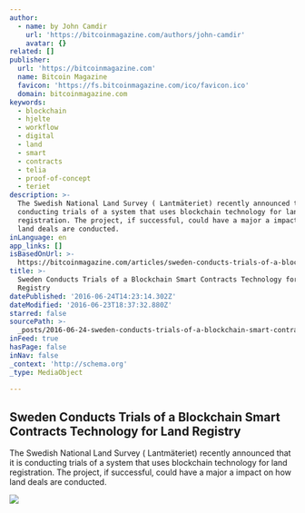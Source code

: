```yaml
---
author:
  - name: by John Camdir
    url: 'https://bitcoinmagazine.com/authors/john-camdir'
    avatar: {}
related: []
publisher:
  url: 'https://bitcoinmagazine.com'
  name: Bitcoin Magazine
  favicon: 'https://fs.bitcoinmagazine.com/ico/favicon.ico'
  domain: bitcoinmagazine.com
keywords:
  - blockchain
  - hjelte
  - workflow
  - digital
  - land
  - smart
  - contracts
  - telia
  - proof-of-concept
  - teriet
description: >-
  The Swedish National Land Survey ( Lantmäteriet) recently announced that it is
  conducting trials of a system that uses blockchain technology for land
  registration. The project, if successful, could have a major a impact on how
  land deals are conducted.
inLanguage: en
app_links: []
isBasedOnUrl: >-
  https://bitcoinmagazine.com/articles/sweden-conducts-trials-of-a-blockchain-smart-contracts-technology-for-land-registry-1466703935
title: >-
  Sweden Conducts Trials of a Blockchain Smart Contracts Technology for Land
  Registry
datePublished: '2016-06-24T14:23:14.302Z'
dateModified: '2016-06-23T18:37:32.880Z'
starred: false
sourcePath: >-
  _posts/2016-06-24-sweden-conducts-trials-of-a-blockchain-smart-contracts-techn.md
inFeed: true
hasPage: false
inNav: false
_context: 'http://schema.org'
_type: MediaObject

---
```

<article style=""><h1>Sweden Conducts Trials of a Blockchain Smart Contracts Technology for Land Registry</h1><p>The Swedish National Land Survey ( Lantmäteriet) recently announced that it is conducting trials of a system that uses blockchain technology for land registration. The project, if successful, could have a major a impact on how land deals are conducted.</p><img src="https://fs.bitcoinmagazine.com/img/articles/sweden-conducts-trials-of-a-blockchain-smart-contracts-technology-for-land-registry.jpg" /></article>